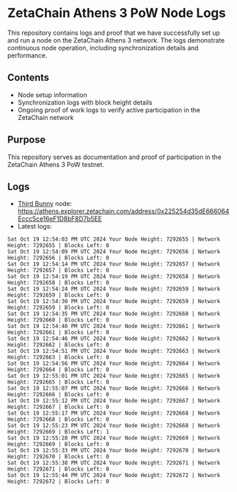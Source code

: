 # ZetaChain Athens 3 PoW Node Logs
This repository contains logs and proof that we have successfully set up and run a node on the ZetaChain Athens 3 network. The logs demonstrate continuous node operation, including synchronization details and performance.

## Contents
- Node setup information
- Synchronization logs with block height details
- Ongoing proof of work logs to verify active participation in the ZetaChain network

## Purpose
This repository serves as documentation and proof of participation in the ZetaChain Athens 3 PoW testnet.

## Logs

- [Third Bunny](https://thirdbunny.xyz/) node: https://athens.explorer.zetachain.com/address/0x225254d35dE666064Eccc5ce16eF1D8bF8D7b5EE
- Latest logs:
```
Sat Oct 19 12:54:03 PM UTC 2024 Your Node Height: 7292655 | Network Height: 7292655 | Blocks Left: 0
Sat Oct 19 12:54:09 PM UTC 2024 Your Node Height: 7292656 | Network Height: 7292656 | Blocks Left: 0
Sat Oct 19 12:54:14 PM UTC 2024 Your Node Height: 7292657 | Network Height: 7292657 | Blocks Left: 0
Sat Oct 19 12:54:19 PM UTC 2024 Your Node Height: 7292658 | Network Height: 7292658 | Blocks Left: 0
Sat Oct 19 12:54:24 PM UTC 2024 Your Node Height: 7292659 | Network Height: 7292659 | Blocks Left: 0
Sat Oct 19 12:54:30 PM UTC 2024 Your Node Height: 7292659 | Network Height: 7292659 | Blocks Left: 0
Sat Oct 19 12:54:35 PM UTC 2024 Your Node Height: 7292660 | Network Height: 7292660 | Blocks Left: 0
Sat Oct 19 12:54:40 PM UTC 2024 Your Node Height: 7292661 | Network Height: 7292661 | Blocks Left: 0
Sat Oct 19 12:54:46 PM UTC 2024 Your Node Height: 7292662 | Network Height: 7292662 | Blocks Left: 0
Sat Oct 19 12:54:51 PM UTC 2024 Your Node Height: 7292663 | Network Height: 7292663 | Blocks Left: 0
Sat Oct 19 12:54:56 PM UTC 2024 Your Node Height: 7292664 | Network Height: 7292664 | Blocks Left: 0
Sat Oct 19 12:55:01 PM UTC 2024 Your Node Height: 7292665 | Network Height: 7292665 | Blocks Left: 0
Sat Oct 19 12:55:07 PM UTC 2024 Your Node Height: 7292666 | Network Height: 7292666 | Blocks Left: 0
Sat Oct 19 12:55:12 PM UTC 2024 Your Node Height: 7292667 | Network Height: 7292667 | Blocks Left: 0
Sat Oct 19 12:55:17 PM UTC 2024 Your Node Height: 7292668 | Network Height: 7292668 | Blocks Left: 0
Sat Oct 19 12:55:23 PM UTC 2024 Your Node Height: 7292668 | Network Height: 7292669 | Blocks Left: 1
Sat Oct 19 12:55:28 PM UTC 2024 Your Node Height: 7292669 | Network Height: 7292669 | Blocks Left: 0
Sat Oct 19 12:55:33 PM UTC 2024 Your Node Height: 7292670 | Network Height: 7292670 | Blocks Left: 0
Sat Oct 19 12:55:38 PM UTC 2024 Your Node Height: 7292671 | Network Height: 7292671 | Blocks Left: 0
Sat Oct 19 12:55:44 PM UTC 2024 Your Node Height: 7292672 | Network Height: 7292672 | Blocks Left: 0
```
